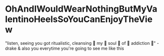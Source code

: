 # OhAndIWouldWearNothingButMyValentinoHeelsSoYouCanEnjoyTheView

"listen, seeing you got ritualistic, cleansing 👏 my 👏 soul 👏 of 👏 addiction 👏" - drake & also you everytime you're going to see me like this
